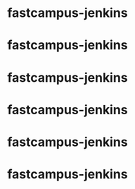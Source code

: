 # fastcampus-jenkins
# fastcampus-jenkins
# fastcampus-jenkins
# fastcampus-jenkins
# fastcampus-jenkins
# fastcampus-jenkins

